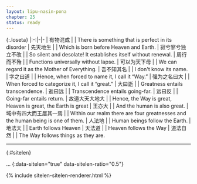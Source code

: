 ```yaml
---
layout: lipu-nasin-pona
chapter: 25
status: ready
---
```


{:.loseta}
|:-:|-|-
| 有物混成                     |  | There is something that is perfect in its disorder
| 先天地生                     |  | Which is born before Heaven and Earth.
| 寂兮寥兮<wbr/>独立不改       |  | So silent and desolate! It establishes itself without renewal.
| 周行而不殆                   |  | Functions universally without lapse.
| 可以为天下母                 |  | We can regard it as the Mother of Everything.
| 吾不知其名                   |  | I don't know its name.
| 字之曰道                     |  | Hence, when forced to name it, I call it “Way.”
| 强为之名曰大                 |  | When forced to categorize it, I call it “great.”
| 大曰逝                       |  | Greatness entails transcendence.
| 逝曰远                       |  | Transcendence entails going-far.
| 远曰反                       |  | Going-far entails return.
| 故道大<wbr/>天大<wbr/>地大   |  | Hence, the Way is great, Heaven is great, the Earth is great
| 王亦大                       |  | And the human is also great.
| 域中有四大<wbr/>而王居其一焉 |  | Within our realm there are four greatnesses and the human being is one of them.
| 人法地                       |  | Human beings follow the Earth.
| 地法天                       |  | Earth follows Heaven
| 天法道                       |  | Heaven follows the Way
| 道法自然                     |  | The Way follows things as they are.

-------
{:#sitelen}

...
{:data-sitelen="true" data-sitelen-ratio="0.5"}

{% include sitelen-sitelen-renderer.html %}
